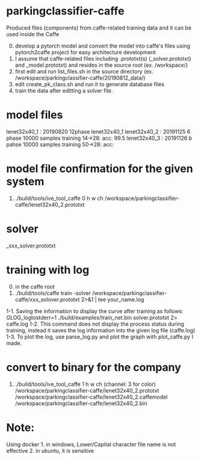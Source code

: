 # parkingclassifier-caffe

Produced files (components) from caffe-related training data
and it can be used inside the Caffe

0. develop a pytorch model and convert the model into caffe's files using pytorch2caffe project for easy architecture development
0. I assume that caffe-related files including .prototxt(s) (_solver.prototxt} and _model.prototxt) and resides in the source root (ex. /workspace/) 
1. first edit and run list_files.sh in the source directory (ex. /workspace/parkingclassifier-caffe/20190812_data/)
2. edit create_pk_class.sh and run it to generate database files
3. train the data after editting a solver file.

# model files
lenet32x40_1 : 20190820 12phase lenet32x40_1
lenet32x40_2 : 20191125 6 phase 10000 samples training 14->28: acc: 99.5
lenet32x40_3 : 20191126 b pahse 10000 samples training 50->28: acc: 

# model file confirmation for the given system
1. ./build/tools/ive_tool_caffe 0 h w ch /workspace/parkingclassifier-caffe/lenet32x40_2.prototxt 
# solver
_xxx_solver.prototxt

# training with log 
0. in the caffe root
1. ./build/tools/caffe train -solver /workspace/parkingclassifier-caffe/xxx_solover.prototxt 2>&1 | tee your_name.log

1-1. Saving the information to display the curve after training as follows:
	GLOG_logtostderr=1 ./build/examples/train_net.bin solver.prototxt 2> caffe.log 
1-2. This command does not display the process status during training, instead it saves the log information into the given log file (caffe.log)
1-3. To plot the log, use parse_log.py and plot the graph with plot_caffe.py I made.


# convert to binary for the company
1. ./build/tools/ive_tool_caffe 1 h w ch (channel: 3 for color) /workspace/parkingclassifier-caffe/lenet32x40_2.prototxt \
	/workspace/parkingclassifier-caffe/lenet32x40_2.caffemodel /workspace/parkingclassifier-caffe/lenet32x40_2.bin
	
# Note:
Using docker 
	1. in windows, Lower/Capital character file name is not effective
	2. in ubuntu, it is sensitive